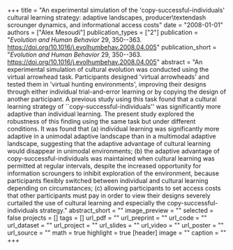 +++
title = "An experimental simulation of the 'copy-successful-individuals' cultural learning strategy: adaptive landscapes, producer\textendash scrounger dynamics, and informational access costs"
date = "2008-01-01"
authors = ["Alex Mesoudi"]
publication_types = ["2"]
publication = "_Evolution and Human Behavior_ 29, 350--363. https://doi.org/10.1016/j.evolhumbehav.2008.04.005"
publication_short = "_Evolution and Human Behavior_ 29, 350--363. https://doi.org/10.1016/j.evolhumbehav.2008.04.005"
abstract = "An experimental simulation of cultural evolution was conducted using the virtual arrowhead task. Participants designed 'virtual arrowheads' and tested them in 'virtual hunting environments', improving their designs through either individual trial-and-error learning or by copying the design of another participant. A previous study using this task found that a cultural learning strategy of ``copy-successful-individuals'' was significantly more adaptive than individual learning. The present study explored the robustness of this finding using the same task but under different conditions. It was found that (a) individual learning was significantly more adaptive in a unimodal adaptive landscape than in a multimodal adaptive landscape, suggesting that the adaptive advantage of cultural learning would disappear in unimodal environments; (b) the adaptive advantage of copy-successful-individuals was maintained when cultural learning was permitted at regular intervals, despite the increased opportunity for information scroungers to inhibit exploration of the environment, because participants flexibly switched between individual and cultural learning depending on circumstances; (c) allowing participants to set access costs that other participants must pay in order to view their designs severely curtailed the use of cultural learning and especially the copy-successful-individuals strategy."
abstract_short = ""
image_preview = ""
selected = false
projects = []
tags = []
url_pdf = ""
url_preprint = ""
url_code = ""
url_dataset = ""
url_project = ""
url_slides = ""
url_video = ""
url_poster = ""
url_source = ""
math = true
highlight = true
[header]
image = ""
caption = ""
+++
